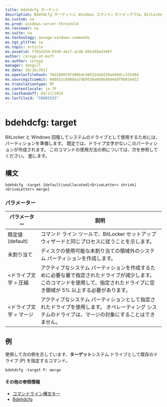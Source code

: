 ```yaml
---
title: bdehdcfg ターゲット
description: Bdehdcfg ターゲットに Windows コマンド」のトピックでは、BitLocker と Windows recovery によってシステム ドライブとして使用するため、パーティションを準備します。
ms.custom: na
ms.prod: windows-server-threshold
ms.reviewer: na
ms.suite: na
ms.technology: manage-windows-commands
ms.tgt_pltfrm: na
ms.topic: article
ms.assetid: f761d25d-8349-4ac7-ac46-6bb340a4348f
author: coreyp-at-msft
ms.author: coreyp
manager: dongill
ms.date: 10/16/2017
ms.openlocfilehash: f8d180974f480b4c40532dab529ad49dcc33540d
ms.sourcegitcommit: 0d0b32c8986ba7db9536e0b8648d4ddf9b03e452
ms.translationtype: MT
ms.contentlocale: ja-JP
ms.lasthandoff: 04/17/2019
ms.locfileid: "59881533"
---
```

# <a name="bdehdcfg-target"></a>bdehdcfg: target



BitLocker と Windows 回復してシステムのドライブとして使用するためには、パーティションを準備します。 既定では、ドライブ文字がないこのパーティションが作成されます。 このコマンドの使用方法の例については、次を参照してください。 [例](#BKMK_Examples)します。

## <a name="syntax"></a>構文

```
bdehdcfg -target {default|unallocated|<DriveLetter> shrink|<DriveLetter> merge}
```

### <a name="parameters"></a>パラメーター

|パラメーター|説明|
|---------|-----------|
|既定値 (default)|コマンド ライン ツールで、BitLocker セットアップ ウィザードと同じプロセスに従うことを示します。|
|未割り当て|ディスクの使用可能な未割り当ての領域外のシステム パーティションを作成します。|
|\<ドライブ文字 > 圧縮|アクティブなシステム パーティションを作成するために必要な量で指定されたドライブが減少します。 このコマンドを使用して、指定されたドライブに空き領域が 5% 以上する必要があります。|
|\<ドライブ文字 > マージ|アクティブなシステム パーティションとして指定されたドライブを使用します。 オペレーティング システムのドライブは、マージの対象にすることはできません。|

## <a name="BKMK_Examples"></a>例

使用して次の例を示しています、**ターゲット**システム ドライブとして既存のドライブ (P) を指定するコマンド。
```
bdehdcfg -target P: merge
```

#### <a name="additional-references"></a>その他の参照情報

-   [コマンドライン構文キー](command-line-syntax-key.md)
-   [Bdehdcfg](bdehdcfg.md)